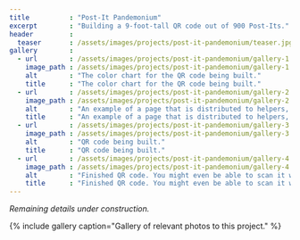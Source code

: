 ```yaml
---
title          : "Post-It Pandemonium"
excerpt        : "Building a 9-foot-tall QR code out of 900 Post-Its."
header         :
  teaser       : /assets/images/projects/post-it-pandemonium/teaser.jpg
gallery        :
  - url        : /assets/images/projects/post-it-pandemonium/gallery-1.jpg
    image_path : /assets/images/projects/post-it-pandemonium/gallery-1.jpg
    alt        : "The color chart for the QR code being built."
    title      : "The color chart for the QR code being built."
  - url        : /assets/images/projects/post-it-pandemonium/gallery-2.jpg
    image_path : /assets/images/projects/post-it-pandemonium/gallery-2.jpg
    alt        : "An example of a page that is distributed to helpers, who then place Post-Its on the other side of the page."
    title      : "An example of a page that is distributed to helpers, who then place Post-Its on the other side of the page."
  - url        : /assets/images/projects/post-it-pandemonium/gallery-3.jpg
    image_path : /assets/images/projects/post-it-pandemonium/gallery-3.jpg
    alt        : "QR code being built."
    title      : "QR code being built."
  - url        : /assets/images/projects/post-it-pandemonium/gallery-4.jpg
    image_path : /assets/images/projects/post-it-pandemonium/gallery-4.jpg
    alt        : "Finished QR code. You might even be able to scan it with your phone!"
    title      : "Finished QR code. You might even be able to scan it with your phone!"
---
```


*Remaining details under construction.*

{% include gallery caption="Gallery of relevant photos to this project." %}
